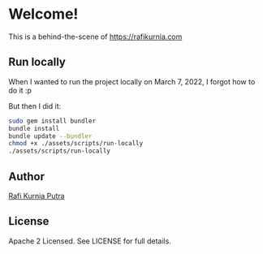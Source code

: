 # Welcome!

This is a behind-the-scene of https://rafikurnia.com

## Run locally

When I wanted to run the project locally on March 7, 2022, I forgot how to do it :p

But then I did it:
```bash
sudo gem install bundler
bundle install
bundle update --bundler
chmod +x ./assets/scripts/run-locally
./assets/scripts/run-locally
```

## Author

[Rafi Kurnia Putra](https://github.com/rafikurnia)

## License

Apache 2 Licensed. See LICENSE for full details.
